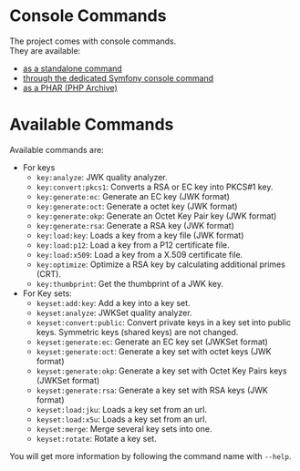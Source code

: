 # Console Commands

The project comes with console commands.  
They are available:

* [as a standalone command](standalone.md)
* [through the dedicated Symfony console command](symfony.md)
* [as a PHAR (PHP Archive)](phar.md)

# Available Commands

Available commands are:

* For keys
  * `key:analyze`:            JWK quality analyzer.
  * `key:convert:pkcs1`:      Converts a RSA or EC key into PKCS\#1 key.
  * `key:generate:ec`:        Generate an EC key (JWK format)
  * `key:generate:oct`:       Generate a octet key (JWK format)
  * `key:generate:okp`:       Generate an Octet Key Pair key (JWK format)
  * `key:generate:rsa`:       Generate a RSA key (JWK format)
  * `key:load:key`:           Loads a key from a key file (JWK format)
  * `key:load:p12`:           Load a key from a P12 certificate file.
  * `key:load:x509`:          Load a key from a X.509 certificate file.
  * `key:optimize`:           Optimize a RSA key by calculating additional primes (CRT).
  * `key:thumbprint`:         Get the thumbprint of a JWK key.
* For Key sets:
  * `keyset:add:key`:         Add a key into a key set.
  * `keyset:analyze`:         JWKSet quality analyzer.
  * `keyset:convert:public`:  Convert private keys in a key set into public keys. Symmetric keys (shared keys) are not changed.
  * `keyset:generate:ec`:     Generate an EC key set (JWKSet format)
  * `keyset:generate:oct`:    Generate a key set with octet keys (JWK format)
  * `keyset:generate:okp`:    Generate a key set with Octet Key Pairs keys (JWKSet format)
  * `keyset:generate:rsa`:    Generate a key set with RSA keys (JWK format)
  * `keyset:load:jku`:        Loads a key set from an url.
  * `keyset:load:x5u`:        Loads a key set from an url.
  * `keyset:merge`:           Merge several key sets into one.
  * `keyset:rotate`:          Rotate a key set.

You will get more information by following the command name with `--help`.
